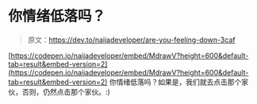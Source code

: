 # 你情绪低落吗？

> 原文：<https://dev.to/naijadeveloper/are-you-feeling-down-3caf>

[https://codepen.io/naijadeveloper/embed/MdrawV?height=600&default-tab=result&embed-version=2](https://codepen.io/naijadeveloper/embed/MdrawV?height=600&default-tab=result&embed-version=2) 你情绪低落吗？如果是，我们就去点击那个家伙，否则，仍然点击那个家伙。:)